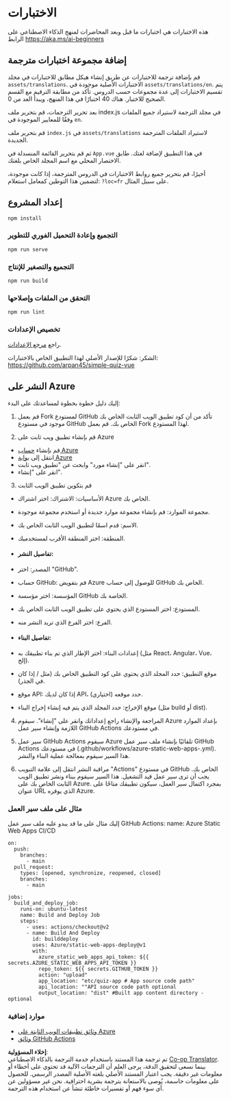 <!--
CO_OP_TRANSLATOR_METADATA:
{
  "original_hash": "d699cf8509f74baa5b0b838de5cf0662",
  "translation_date": "2025-08-26T11:24:30+00:00",
  "source_file": "etc/quiz-app/README.md",
  "language_code": "ar"
}
-->
# الاختبارات

هذه الاختبارات هي اختبارات ما قبل وبعد المحاضرات لمنهج الذكاء الاصطناعي على الرابط https://aka.ms/ai-beginners

## إضافة مجموعة اختبارات مترجمة

قم بإضافة ترجمة للاختبارات عن طريق إنشاء هيكل مطابق للاختبارات في مجلد `assets/translations`. الاختبارات الأصلية موجودة في `assets/translations/en`. يتم تقسيم الاختبارات إلى عدة مجموعات حسب الدروس. تأكد من مطابقة الترقيم مع القسم الصحيح للاختبار. هناك 40 اختبارًا في هذا المنهج، ويبدأ العد من 0.

بعد تحرير الترجمات، قم بتحرير ملف index.js في مجلد الترجمة لاستيراد جميع الملفات وفقًا للمعايير الموجودة في `en`.

قم بتحرير ملف `index.js` في `assets/translations` لاستيراد الملفات المترجمة الجديدة.

ثم قم بتحرير القائمة المنسدلة في `App.vue` في هذا التطبيق لإضافة لغتك. طابق الاختصار المحلي مع اسم المجلد الخاص بلغتك.

أخيرًا، قم بتحرير جميع روابط الاختبارات في الدروس المترجمة، إذا كانت موجودة، لتضمين هذا التوطين كمعامل استعلام: `?loc=fr` على سبيل المثال.

## إعداد المشروع

```
npm install
```

### التجميع وإعادة التحميل الفوري للتطوير

```
npm run serve
```

### التجميع والتصغير للإنتاج

```
npm run build
```

### التحقق من الملفات وإصلاحها

```
npm run lint
```

### تخصيص الإعدادات

راجع [مرجع الإعدادات](https://cli.vuejs.org/config/).

الشكر: شكرًا للإصدار الأصلي لهذا التطبيق الخاص بالاختبارات: https://github.com/arpan45/simple-quiz-vue

## النشر على Azure

إليك دليل خطوة بخطوة لمساعدتك على البدء:

1. قم بعمل Fork لمستودع GitHub
تأكد من أن كود تطبيق الويب الثابت الخاص بك موجود في مستودع GitHub الخاص بك. قم بعمل Fork لهذا المستودع.

2. قم بإنشاء تطبيق ويب ثابت على Azure
- قم بإنشاء [حساب Azure](http://azure.microsoft.com)
- انتقل إلى [بوابة Azure](https://portal.azure.com)
- انقر على "إنشاء مورد" وابحث عن "تطبيق ويب ثابت".
- انقر على "إنشاء".

3. قم بتكوين تطبيق الويب الثابت
- الأساسيات: الاشتراك: اختر اشتراك Azure الخاص بك.
- مجموعة الموارد: قم بإنشاء مجموعة موارد جديدة أو استخدم مجموعة موجودة.
- الاسم: قدم اسمًا لتطبيق الويب الثابت الخاص بك.
- المنطقة: اختر المنطقة الأقرب لمستخدميك.

- #### تفاصيل النشر:
- المصدر: اختر "GitHub".
- حساب GitHub: قم بتفويض Azure للوصول إلى حساب GitHub الخاص بك.
- المؤسسة: اختر مؤسسة GitHub الخاصة بك.
- المستودع: اختر المستودع الذي يحتوي على تطبيق الويب الثابت الخاص بك.
- الفرع: اختر الفرع الذي تريد النشر منه.

- #### تفاصيل البناء:
- إعدادات البناء: اختر الإطار الذي تم بناء تطبيقك به (مثل React، Angular، Vue، إلخ).
- موقع التطبيق: حدد المجلد الذي يحتوي على كود التطبيق الخاص بك (مثل / إذا كان في الجذر).
- موقع API: إذا كان لديك API، حدد موقعه (اختياري).
- موقع الإخراج: حدد المجلد الذي يتم فيه إنشاء إخراج البناء (مثل build أو dist).

4. المراجعة والإنشاء
راجع إعداداتك وانقر على "إنشاء". سيقوم Azure بإعداد الموارد اللازمة وإنشاء سير عمل GitHub Actions في مستودعك.

5. سير عمل GitHub Actions
سيقوم Azure تلقائيًا بإنشاء ملف سير عمل GitHub Actions في مستودعك (.github/workflows/azure-static-web-apps-<name>.yml). هذا السير سيقوم بمعالجة عملية البناء والنشر.

6. مراقبة النشر
انتقل إلى علامة التبويب "Actions" في مستودع GitHub الخاص بك.
يجب أن ترى سير عمل قيد التشغيل. هذا السير سيقوم ببناء ونشر تطبيق الويب الثابت الخاص بك على Azure.
بمجرد اكتمال سير العمل، سيكون تطبيقك متاحًا على عنوان URL الذي يوفره Azure.

### مثال على ملف سير العمل

إليك مثال على ما قد يبدو عليه ملف سير عمل GitHub Actions:
name: Azure Static Web Apps CI/CD
```
on:
  push:
    branches:
      - main
  pull_request:
    types: [opened, synchronize, reopened, closed]
    branches:
      - main

jobs:
  build_and_deploy_job:
    runs-on: ubuntu-latest
    name: Build and Deploy Job
    steps:
      - uses: actions/checkout@v2
      - name: Build And Deploy
        id: builddeploy
        uses: Azure/static-web-apps-deploy@v1
        with:
          azure_static_web_apps_api_token: ${{ secrets.AZURE_STATIC_WEB_APPS_API_TOKEN }}
          repo_token: ${{ secrets.GITHUB_TOKEN }}
          action: "upload"
          app_location: "etc/quiz-app # App source code path"
          api_location: ""API source code path optional
          output_location: "dist" #Built app content directory - optional
```

### موارد إضافية
- [وثائق تطبيقات الويب الثابتة على Azure](https://learn.microsoft.com/azure/static-web-apps/getting-started)
- [وثائق GitHub Actions](https://docs.github.com/actions/use-cases-and-examples/deploying/deploying-to-azure-static-web-app)

**إخلاء المسؤولية**:  
تم ترجمة هذا المستند باستخدام خدمة الترجمة بالذكاء الاصطناعي [Co-op Translator](https://github.com/Azure/co-op-translator). بينما نسعى لتحقيق الدقة، يرجى العلم أن الترجمات الآلية قد تحتوي على أخطاء أو معلومات غير دقيقة. يجب اعتبار المستند الأصلي بلغته الأصلية المصدر الرسمي. للحصول على معلومات حاسمة، يُوصى بالاستعانة بترجمة بشرية احترافية. نحن غير مسؤولين عن أي سوء فهم أو تفسيرات خاطئة تنشأ عن استخدام هذه الترجمة.